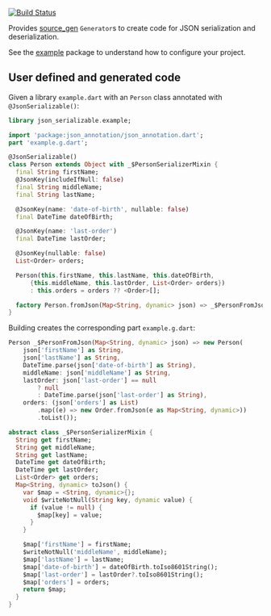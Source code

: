 [![Build Status](https://travis-ci.org/dart-lang/json_serializable.svg?branch=master)](https://travis-ci.org/dart-lang/json_serializable)

Provides [source_gen] `Generator`s to create code for JSON serialization and
deserialization.

See the [example] package to understand how to configure your project.

## User defined and generated code

Given a library `example.dart` with an `Person` class annotated with
`@JsonSerializable()`:

```dart
library json_serializable.example;

import 'package:json_annotation/json_annotation.dart';
part 'example.g.dart';

@JsonSerializable()
class Person extends Object with _$PersonSerializerMixin {
  final String firstName;
  @JsonKey(includeIfNull: false)
  final String middleName;
  final String lastName;

  @JsonKey(name: 'date-of-birth', nullable: false)
  final DateTime dateOfBirth;

  @JsonKey(name: 'last-order')
  final DateTime lastOrder;

  @JsonKey(nullable: false)
  List<Order> orders;

  Person(this.firstName, this.lastName, this.dateOfBirth,
      {this.middleName, this.lastOrder, List<Order> orders})
      : this.orders = orders ?? <Order>[];

  factory Person.fromJson(Map<String, dynamic> json) => _$PersonFromJson(json);
}
```

Building creates the corresponding part `example.g.dart`:

```dart
Person _$PersonFromJson(Map<String, dynamic> json) => new Person(
    json['firstName'] as String,
    json['lastName'] as String,
    DateTime.parse(json['date-of-birth'] as String),
    middleName: json['middleName'] as String,
    lastOrder: json['last-order'] == null
        ? null
        : DateTime.parse(json['last-order'] as String),
    orders: (json['orders'] as List)
        .map((e) => new Order.fromJson(e as Map<String, dynamic>))
        .toList());

abstract class _$PersonSerializerMixin {
  String get firstName;
  String get middleName;
  String get lastName;
  DateTime get dateOfBirth;
  DateTime get lastOrder;
  List<Order> get orders;
  Map<String, dynamic> toJson() {
    var $map = <String, dynamic>{};
    void $writeNotNull(String key, dynamic value) {
      if (value != null) {
        $map[key] = value;
      }
    }

    $map['firstName'] = firstName;
    $writeNotNull('middleName', middleName);
    $map['lastName'] = lastName;
    $map['date-of-birth'] = dateOfBirth.toIso8601String();
    $map['last-order'] = lastOrder?.toIso8601String();
    $map['orders'] = orders;
    return $map;
  }
}
```

[example]: https://github.com/dart-lang/json_serializable/blob/master/example
[source_gen]: https://pub.dartlang.org/packages/source_gen
